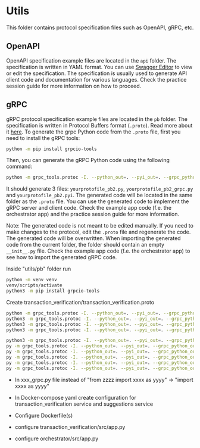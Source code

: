 # Utils

This folder contains protocol specification files such as OpenAPI, gRPC, etc.

## OpenAPI

OpenAPI specification example files are located in the `api` folder. The specification is written in YAML format. You can use [Swagger Editor](https://editor.swagger.io/) to view or edit the specification. The specification is usually used to generate API client code and documentation for various languages. Check the practice session guide for more information on how to proceed.

## gRPC

gRPC protocol specification example files are located in the `pb` folder. The specification is written in Protocol Buffers format (`.proto`). Read more about it [here](https://grpc.io/docs/languages/python/quickstart/). 
To generate the grpc Python code from the `.proto` file, first you need to install the gRPC tools:

```bash
python -m pip install grpcio-tools
```

Then, you can generate the gRPC Python code using the following command:

```bash
python -m grpc_tools.protoc -I. --python_out=. --pyi_out=. --grpc_python_out=. ./yourprotofile.proto
```

It should generate 3 files: `yourprotofile_pb2.py`, `yourprotofile_pb2_grpc.py` and `yourprotofile_pb2.pyi`. The generated code will be located in the same folder as the `.proto` file. You can use the generated code to implement the gRPC server and client code. Check the example app code (f.e. the orchestrator app) and the practice session guide for more information.

Note: The generated code is not meant to be edited manually. If you need to make changes to the protocol, edit the `.proto` file and regenerate the code. The generated code will be overwritten. When importing the generated code from the current folder, the folder should contain an empty `__init__.py` file. Check the example app code (f.e. the orchestrator app) to see how to import the generated gRPC code.



Inside "utils/pb" folder run
```bash
python -m venv venv 
venv/scripts/activate
python3 -m pip install grpcio-tools
```

Create transaction_verification/transaction_verification.proto
```bash
python -m grpc_tools.protoc -I. --python_out=. --pyi_out=. --grpc_python_out=. ./transaction_verification/transaction_verification.proto
python3 -m grpc_tools.protoc -I. --python_out=. --pyi_out=. --grpc_python_out=. ./suggestions/suggestions.proto
python3 -m grpc_tools.protoc -I. --python_out=. --pyi_out=. --grpc_python_out=. ./fraud_detection/fraud_detection.proto
python3 -m grpc_tools.protoc -I. --python_out=. --pyi_out=. --grpc_python_out=. ./order_queue/order_queue.proto

python3 -m grpc_tools.protoc -I. --python_out=. --pyi_out=. --grpc_python_out=. ./order_executor/order_executor.proto
py -m grpc_tools.protoc -I. --python_out=. --pyi_out=. --grpc_python_out=. ./books_database_1/books_database_1.proto
py -m grpc_tools.protoc -I. --python_out=. --pyi_out=. --grpc_python_out=. ./books_database_2/books_database_2.proto
py -m grpc_tools.protoc -I. --python_out=. --pyi_out=. --grpc_python_out=. ./books_database_3/books_database_3.proto
py -m grpc_tools.protoc -I. --python_out=. --pyi_out=. --grpc_python_out=. ./payment_system/payment_system.proto
py -m grpc_tools.protoc -I. --python_out=. --pyi_out=. --grpc_python_out=. ./order_queue/order_queue.proto
```

- In xxx_grpc.py file instead of "from zzzz import xxxx as yyyy" -> "import xxxx as yyyy"

- In Docker-compose yaml create configuration for transaction_verification service and suggestions service
- Configure Dockerfile(s)
- configure transaction_verification/src/app.py
- configure orchestrator/src/app.py

